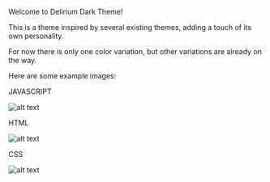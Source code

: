 Welcome to Delirium Dark Theme!

This is a theme inspired by several existing themes, adding a touch of its own personality.

For now there is only one color variation, but other variations are already on the way.

Here are some example images:

JAVASCRIPT

![alt text](https://www.flickr.com/photos/rafaelsavio/51972116525/in/dateposted-public/)

HTML

![alt text](https://www.flickr.com/photos/rafaelsavio/51971841579/in/dateposted-public/)

CSS

![alt text](https://www.flickr.com/photos/rafaelsavio/51971841604/in/dateposted-public/)


